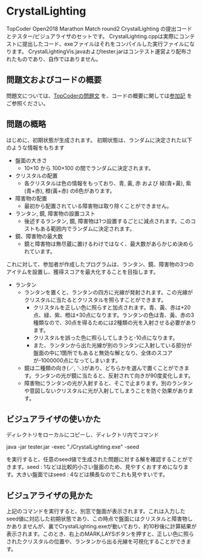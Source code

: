 # CrystalLighting

TopCoder Open2018 Marathon Match round2 CrystalLighting の提出コードとテスター/ビジュアライザのセットです。
CrystalLighting.cppは実際にコンテストに提出したコード、exeファイルはそれをコンパイルした実行ファイルになります。
CrystalLightingVis.javaおよびtester.jarはコンテスト運営より配布されたものであり、自作ではありません。

## 問題文およびコードの概要
問題文については、[TopCoderの問題文](https://community.topcoder.com/longcontest/?module=ViewProblemStatement&rd=17179&pm=14934)
を、コードの概要に関しては[参加記](http://takeo1116.sakura.ne.jp/marathon/TCOMMR2diary.html)
をご参照ください。

## 問題の概略
はじめに、初期状態が生成されます。
初期状態は、ランダムに決定された以下のような情報をもちます
- 盤面の大きさ
    - 10×10 から 100×100 の間でランダムに決定されます。
- クリスタルの配置
    - 各クリスタルは色の情報をもっており、青, 黃, 赤 および 緑(青+黃), 紫(青+赤), 橙(黃+赤) の6色があります。
- 障害物の配置
    - 最初から配置されている障害物は取り除くことができません。
- ランタン, 鏡, 障害物の設置コスト
    - 後述するランタン, 鏡, 障害物は1つ設置するごとに減点されます。このコストもある範囲内でランダムに決定されます。
- 鏡、障害物の最大数
    - 鏡と障害物は無尽蔵に置けるわけではなく、最大数があらかじめ決められています。

これに対して、参加者が作成したプログラムは、ランタン、鏡、障害物の3つのアイテムを設置し、獲得スコアを最大化することを目指します。

- ランタン
    - ランタンを置くと、ランタンの四方に光線が発射されます。この光線がクリスタルに当たるとクリスタルを照らすことができます。
        - クリスタルを正しい色に照らすと加点されます。青、黃、赤は+20点、緑、紫、橙は+30点になります。ランタンの色は青、黃、赤の3種類なので、30点を得るためには2種類の光を入射させる必要があります。
        - クリスタルを誤った色に照らしてしまうと-10点になります。
        - また、ランタンから出た光線が別のランタンに入射している部分が盤面の中に1箇所でもあると無効な解となり、全体のスコアが-1000000点になってしまいます。
    - 鏡は二種類の向き(／, ＼)があり、どちらかを選んで置くことができます。ランタンの光が鏡に当たると、反射されて向きが90度変化します。
    - 障害物にランタンの光が入射すると、そこで止まります。別のランタンや意図しないクリスタルに光が入射してしまうことを防ぐ効果があります。

## ビジュアライザの使いかた
ディレクトリをローカルにコピーし、ディレクトリ内でコマンド

<div> java -jar tester.jar -exec "./CrystalLighting.exe" -seed <seed> </div>

を実行すると、任意のseed値で生成された問題に対する解を確認することができます。seed : 1などは比較的小さい盤面のため、見やすくおすすめになります。大きい盤面ではseed : 4などは横長なのでこれも見やすいです。

## ビジュアライザの見かた
上記のコマンドを実行すると、別窓で盤面が表示されます。これは入力したseed値に対応した初期状態であり、この時点で盤面にはクリスタルと障害物しかありませんが、裏でCrystalLighting.exeが動いており、約10秒後に計算結果が表示されます。このとき、右上のMARK,LAYSボタンを押すと、正しい色に照らされたクリスタルの位置や、ランタンから出る光線を可視化することができます。